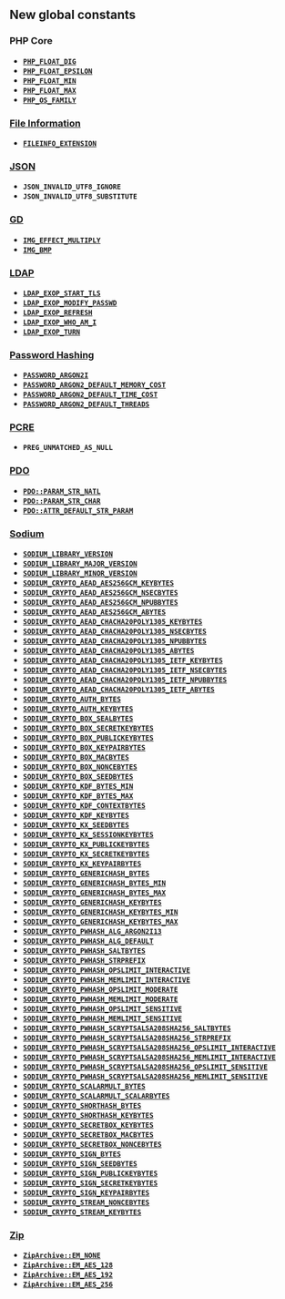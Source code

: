 New global constants
--------------------

### PHP Core

-   <span class="simpara">
    <a href="/reserved/constants.html#constant.php-float-dig" class="link"><strong><code>PHP_FLOAT_DIG</code></strong></a>
    </span>
-   <span class="simpara">
    <a href="/reserved/constants.html#constant.php-float-epsilon" class="link"><strong><code>PHP_FLOAT_EPSILON</code></strong></a>
    </span>
-   <span class="simpara">
    <a href="/reserved/constants.html#constant.php-float-min" class="link"><strong><code>PHP_FLOAT_MIN</code></strong></a>
    </span>
-   <span class="simpara">
    <a href="/reserved/constants.html#constant.php-float-max" class="link"><strong><code>PHP_FLOAT_MAX</code></strong></a>
    </span>
-   <span class="simpara">
    <a href="/reserved/constants.html#constant.php-os-family" class="link"><strong><code>PHP_OS_FAMILY</code></strong></a>
    </span>

### <a href="/book/fileinfo.html" class="link">File Information</a>

-   <span class="simpara">
    <a href="/fileinfo/constants.html#" class="link"><strong><code>FILEINFO_EXTENSION</code></strong></a>
    </span>

### <a href="/book/json.html" class="link">JSON</a>

-   <span class="simpara"> **`JSON_INVALID_UTF8_IGNORE`** </span>
-   <span class="simpara"> **`JSON_INVALID_UTF8_SUBSTITUTE`** </span>

### <a href="/book/image.html" class="link">GD</a>

-   <span class="simpara">
    <a href="/image/constants.html#" class="link"><strong><code>IMG_EFFECT_MULTIPLY</code></strong></a>
    </span>
-   <span class="simpara">
    <a href="/image/constants.html#" class="link"><strong><code>IMG_BMP</code></strong></a>
    </span>

### <a href="/book/ldap.html" class="link">LDAP</a>

-   <span class="simpara">
    <a href="/ldap/constants.html#" class="link"><strong><code>LDAP_EXOP_START_TLS</code></strong></a>
    </span>
-   <span class="simpara">
    <a href="/ldap/constants.html#" class="link"><strong><code>LDAP_EXOP_MODIFY_PASSWD</code></strong></a>
    </span>
-   <span class="simpara">
    <a href="/ldap/constants.html#" class="link"><strong><code>LDAP_EXOP_REFRESH</code></strong></a>
    </span>
-   <span class="simpara">
    <a href="/ldap/constants.html#" class="link"><strong><code>LDAP_EXOP_WHO_AM_I</code></strong></a>
    </span>
-   <span class="simpara">
    <a href="/ldap/constants.html#" class="link"><strong><code>LDAP_EXOP_TURN</code></strong></a>
    </span>

### <a href="/book/password.html" class="link">Password Hashing</a>

-   <span class="simpara">
    <a href="/password/constants.html#" class="link"><strong><code>PASSWORD_ARGON2I</code></strong></a>
    </span>
-   <span class="simpara">
    <a href="/password/constants.html#" class="link"><strong><code>PASSWORD_ARGON2_DEFAULT_MEMORY_COST</code></strong></a>
    </span>
-   <span class="simpara">
    <a href="/password/constants.html#" class="link"><strong><code>PASSWORD_ARGON2_DEFAULT_TIME_COST</code></strong></a>
    </span>
-   <span class="simpara">
    <a href="/password/constants.html#" class="link"><strong><code>PASSWORD_ARGON2_DEFAULT_THREADS</code></strong></a>
    </span>

### <a href="/book/pcre.html" class="link">PCRE</a>

-   <span class="simpara"> **`PREG_UNMATCHED_AS_NULL`** </span>

### <a href="/book/pdo.html" class="link">PDO</a>

-   <span class="simpara">
    <a href="/book/pdo.html#" class="link"><strong><code>PDO::PARAM_STR_NATL</code></strong></a>
    </span>
-   <span class="simpara">
    <a href="/book/pdo.html#" class="link"><strong><code>PDO::PARAM_STR_CHAR</code></strong></a>
    </span>
-   <span class="simpara">
    <a href="/book/pdo.html#" class="link"><strong><code>PDO::ATTR_DEFAULT_STR_PARAM</code></strong></a>
    </span>

### <a href="/book/sodium.html" class="link">Sodium</a>

-   <span class="simpara">
    <a href="/sodium/constants.html#" class="link"><strong><code>SODIUM_LIBRARY_VERSION</code></strong></a>
    </span>
-   <span class="simpara">
    <a href="/sodium/constants.html#" class="link"><strong><code>SODIUM_LIBRARY_MAJOR_VERSION</code></strong></a>
    </span>
-   <span class="simpara">
    <a href="/sodium/constants.html#" class="link"><strong><code>SODIUM_LIBRARY_MINOR_VERSION</code></strong></a>
    </span>
-   <span class="simpara">
    <a href="/sodium/constants.html#" class="link"><strong><code>SODIUM_CRYPTO_AEAD_AES256GCM_KEYBYTES</code></strong></a>
    </span>
-   <span class="simpara">
    <a href="/sodium/constants.html#" class="link"><strong><code>SODIUM_CRYPTO_AEAD_AES256GCM_NSECBYTES</code></strong></a>
    </span>
-   <span class="simpara">
    <a href="/sodium/constants.html#" class="link"><strong><code>SODIUM_CRYPTO_AEAD_AES256GCM_NPUBBYTES</code></strong></a>
    </span>
-   <span class="simpara">
    <a href="/sodium/constants.html#" class="link"><strong><code>SODIUM_CRYPTO_AEAD_AES256GCM_ABYTES</code></strong></a>
    </span>
-   <span class="simpara">
    <a href="/sodium/constants.html#" class="link"><strong><code>SODIUM_CRYPTO_AEAD_CHACHA20POLY1305_KEYBYTES</code></strong></a>
    </span>
-   <span class="simpara">
    <a href="/sodium/constants.html#" class="link"><strong><code>SODIUM_CRYPTO_AEAD_CHACHA20POLY1305_NSECBYTES</code></strong></a>
    </span>
-   <span class="simpara">
    <a href="/sodium/constants.html#" class="link"><strong><code>SODIUM_CRYPTO_AEAD_CHACHA20POLY1305_NPUBBYTES</code></strong></a>
    </span>
-   <span class="simpara">
    <a href="/sodium/constants.html#" class="link"><strong><code>SODIUM_CRYPTO_AEAD_CHACHA20POLY1305_ABYTES</code></strong></a>
    </span>
-   <span class="simpara">
    <a href="/sodium/constants.html#" class="link"><strong><code>SODIUM_CRYPTO_AEAD_CHACHA20POLY1305_IETF_KEYBYTES</code></strong></a>
    </span>
-   <span class="simpara">
    <a href="/sodium/constants.html#" class="link"><strong><code>SODIUM_CRYPTO_AEAD_CHACHA20POLY1305_IETF_NSECBYTES</code></strong></a>
    </span>
-   <span class="simpara">
    <a href="/sodium/constants.html#" class="link"><strong><code>SODIUM_CRYPTO_AEAD_CHACHA20POLY1305_IETF_NPUBBYTES</code></strong></a>
    </span>
-   <span class="simpara">
    <a href="/sodium/constants.html#" class="link"><strong><code>SODIUM_CRYPTO_AEAD_CHACHA20POLY1305_IETF_ABYTES</code></strong></a>
    </span>
-   <span class="simpara">
    <a href="/sodium/constants.html#" class="link"><strong><code>SODIUM_CRYPTO_AUTH_BYTES</code></strong></a>
    </span>
-   <span class="simpara">
    <a href="/sodium/constants.html#" class="link"><strong><code>SODIUM_CRYPTO_AUTH_KEYBYTES</code></strong></a>
    </span>
-   <span class="simpara">
    <a href="/sodium/constants.html#" class="link"><strong><code>SODIUM_CRYPTO_BOX_SEALBYTES</code></strong></a>
    </span>
-   <span class="simpara">
    <a href="/sodium/constants.html#" class="link"><strong><code>SODIUM_CRYPTO_BOX_SECRETKEYBYTES</code></strong></a>
    </span>
-   <span class="simpara">
    <a href="/sodium/constants.html#" class="link"><strong><code>SODIUM_CRYPTO_BOX_PUBLICKEYBYTES</code></strong></a>
    </span>
-   <span class="simpara">
    <a href="/sodium/constants.html#" class="link"><strong><code>SODIUM_CRYPTO_BOX_KEYPAIRBYTES</code></strong></a>
    </span>
-   <span class="simpara">
    <a href="/sodium/constants.html#" class="link"><strong><code>SODIUM_CRYPTO_BOX_MACBYTES</code></strong></a>
    </span>
-   <span class="simpara">
    <a href="/sodium/constants.html#" class="link"><strong><code>SODIUM_CRYPTO_BOX_NONCEBYTES</code></strong></a>
    </span>
-   <span class="simpara">
    <a href="/sodium/constants.html#" class="link"><strong><code>SODIUM_CRYPTO_BOX_SEEDBYTES</code></strong></a>
    </span>
-   <span class="simpara">
    <a href="/sodium/constants.html#" class="link"><strong><code>SODIUM_CRYPTO_KDF_BYTES_MIN</code></strong></a>
    </span>
-   <span class="simpara">
    <a href="/sodium/constants.html#" class="link"><strong><code>SODIUM_CRYPTO_KDF_BYTES_MAX</code></strong></a>
    </span>
-   <span class="simpara">
    <a href="/sodium/constants.html#" class="link"><strong><code>SODIUM_CRYPTO_KDF_CONTEXTBYTES</code></strong></a>
    </span>
-   <span class="simpara">
    <a href="/sodium/constants.html#" class="link"><strong><code>SODIUM_CRYPTO_KDF_KEYBYTES</code></strong></a>
    </span>
-   <span class="simpara">
    <a href="/sodium/constants.html#" class="link"><strong><code>SODIUM_CRYPTO_KX_SEEDBYTES</code></strong></a>
    </span>
-   <span class="simpara">
    <a href="/sodium/constants.html#" class="link"><strong><code>SODIUM_CRYPTO_KX_SESSIONKEYBYTES</code></strong></a>
    </span>
-   <span class="simpara">
    <a href="/sodium/constants.html#" class="link"><strong><code>SODIUM_CRYPTO_KX_PUBLICKEYBYTES</code></strong></a>
    </span>
-   <span class="simpara">
    <a href="/sodium/constants.html#" class="link"><strong><code>SODIUM_CRYPTO_KX_SECRETKEYBYTES</code></strong></a>
    </span>
-   <span class="simpara">
    <a href="/sodium/constants.html#" class="link"><strong><code>SODIUM_CRYPTO_KX_KEYPAIRBYTES</code></strong></a>
    </span>
-   <span class="simpara">
    <a href="/sodium/constants.html#" class="link"><strong><code>SODIUM_CRYPTO_GENERICHASH_BYTES</code></strong></a>
    </span>
-   <span class="simpara">
    <a href="/sodium/constants.html#" class="link"><strong><code>SODIUM_CRYPTO_GENERICHASH_BYTES_MIN</code></strong></a>
    </span>
-   <span class="simpara">
    <a href="/sodium/constants.html#" class="link"><strong><code>SODIUM_CRYPTO_GENERICHASH_BYTES_MAX</code></strong></a>
    </span>
-   <span class="simpara">
    <a href="/sodium/constants.html#" class="link"><strong><code>SODIUM_CRYPTO_GENERICHASH_KEYBYTES</code></strong></a>
    </span>
-   <span class="simpara">
    <a href="/sodium/constants.html#" class="link"><strong><code>SODIUM_CRYPTO_GENERICHASH_KEYBYTES_MIN</code></strong></a>
    </span>
-   <span class="simpara">
    <a href="/sodium/constants.html#" class="link"><strong><code>SODIUM_CRYPTO_GENERICHASH_KEYBYTES_MAX</code></strong></a>
    </span>
-   <span class="simpara">
    <a href="/sodium/constants.html#" class="link"><strong><code>SODIUM_CRYPTO_PWHASH_ALG_ARGON2I13</code></strong></a>
    </span>
-   <span class="simpara">
    <a href="/sodium/constants.html#" class="link"><strong><code>SODIUM_CRYPTO_PWHASH_ALG_DEFAULT</code></strong></a>
    </span>
-   <span class="simpara">
    <a href="/sodium/constants.html#" class="link"><strong><code>SODIUM_CRYPTO_PWHASH_SALTBYTES</code></strong></a>
    </span>
-   <span class="simpara">
    <a href="/sodium/constants.html#" class="link"><strong><code>SODIUM_CRYPTO_PWHASH_STRPREFIX</code></strong></a>
    </span>
-   <span class="simpara">
    <a href="/sodium/constants.html#" class="link"><strong><code>SODIUM_CRYPTO_PWHASH_OPSLIMIT_INTERACTIVE</code></strong></a>
    </span>
-   <span class="simpara">
    <a href="/sodium/constants.html#" class="link"><strong><code>SODIUM_CRYPTO_PWHASH_MEMLIMIT_INTERACTIVE</code></strong></a>
    </span>
-   <span class="simpara">
    <a href="/sodium/constants.html#" class="link"><strong><code>SODIUM_CRYPTO_PWHASH_OPSLIMIT_MODERATE</code></strong></a>
    </span>
-   <span class="simpara">
    <a href="/sodium/constants.html#" class="link"><strong><code>SODIUM_CRYPTO_PWHASH_MEMLIMIT_MODERATE</code></strong></a>
    </span>
-   <span class="simpara">
    <a href="/sodium/constants.html#" class="link"><strong><code>SODIUM_CRYPTO_PWHASH_OPSLIMIT_SENSITIVE</code></strong></a>
    </span>
-   <span class="simpara">
    <a href="/sodium/constants.html#" class="link"><strong><code>SODIUM_CRYPTO_PWHASH_MEMLIMIT_SENSITIVE</code></strong></a>
    </span>
-   <span class="simpara">
    <a href="/sodium/constants.html#" class="link"><strong><code>SODIUM_CRYPTO_PWHASH_SCRYPTSALSA208SHA256_SALTBYTES</code></strong></a>
    </span>
-   <span class="simpara">
    <a href="/sodium/constants.html#" class="link"><strong><code>SODIUM_CRYPTO_PWHASH_SCRYPTSALSA208SHA256_STRPREFIX</code></strong></a>
    </span>
-   <span class="simpara">
    <a href="/sodium/constants.html#" class="link"><strong><code>SODIUM_CRYPTO_PWHASH_SCRYPTSALSA208SHA256_OPSLIMIT_INTERACTIVE</code></strong></a>
    </span>
-   <span class="simpara">
    <a href="/sodium/constants.html#" class="link"><strong><code>SODIUM_CRYPTO_PWHASH_SCRYPTSALSA208SHA256_MEMLIMIT_INTERACTIVE</code></strong></a>
    </span>
-   <span class="simpara">
    <a href="/sodium/constants.html#" class="link"><strong><code>SODIUM_CRYPTO_PWHASH_SCRYPTSALSA208SHA256_OPSLIMIT_SENSITIVE</code></strong></a>
    </span>
-   <span class="simpara">
    <a href="/sodium/constants.html#" class="link"><strong><code>SODIUM_CRYPTO_PWHASH_SCRYPTSALSA208SHA256_MEMLIMIT_SENSITIVE</code></strong></a>
    </span>
-   <span class="simpara">
    <a href="/sodium/constants.html#" class="link"><strong><code>SODIUM_CRYPTO_SCALARMULT_BYTES</code></strong></a>
    </span>
-   <span class="simpara">
    <a href="/sodium/constants.html#" class="link"><strong><code>SODIUM_CRYPTO_SCALARMULT_SCALARBYTES</code></strong></a>
    </span>
-   <span class="simpara">
    <a href="/sodium/constants.html#" class="link"><strong><code>SODIUM_CRYPTO_SHORTHASH_BYTES</code></strong></a>
    </span>
-   <span class="simpara">
    <a href="/sodium/constants.html#" class="link"><strong><code>SODIUM_CRYPTO_SHORTHASH_KEYBYTES</code></strong></a>
    </span>
-   <span class="simpara">
    <a href="/sodium/constants.html#" class="link"><strong><code>SODIUM_CRYPTO_SECRETBOX_KEYBYTES</code></strong></a>
    </span>
-   <span class="simpara">
    <a href="/sodium/constants.html#" class="link"><strong><code>SODIUM_CRYPTO_SECRETBOX_MACBYTES</code></strong></a>
    </span>
-   <span class="simpara">
    <a href="/sodium/constants.html#" class="link"><strong><code>SODIUM_CRYPTO_SECRETBOX_NONCEBYTES</code></strong></a>
    </span>
-   <span class="simpara">
    <a href="/sodium/constants.html#" class="link"><strong><code>SODIUM_CRYPTO_SIGN_BYTES</code></strong></a>
    </span>
-   <span class="simpara">
    <a href="/sodium/constants.html#" class="link"><strong><code>SODIUM_CRYPTO_SIGN_SEEDBYTES</code></strong></a>
    </span>
-   <span class="simpara">
    <a href="/sodium/constants.html#" class="link"><strong><code>SODIUM_CRYPTO_SIGN_PUBLICKEYBYTES</code></strong></a>
    </span>
-   <span class="simpara">
    <a href="/sodium/constants.html#" class="link"><strong><code>SODIUM_CRYPTO_SIGN_SECRETKEYBYTES</code></strong></a>
    </span>
-   <span class="simpara">
    <a href="/sodium/constants.html#" class="link"><strong><code>SODIUM_CRYPTO_SIGN_KEYPAIRBYTES</code></strong></a>
    </span>
-   <span class="simpara">
    <a href="/sodium/constants.html#" class="link"><strong><code>SODIUM_CRYPTO_STREAM_NONCEBYTES</code></strong></a>
    </span>
-   <span class="simpara">
    <a href="/sodium/constants.html#" class="link"><strong><code>SODIUM_CRYPTO_STREAM_KEYBYTES</code></strong></a>
    </span>

### <a href="/book/zip.html" class="link">Zip</a>

-   <span class="simpara">
    <a href="/zip/constants.html#" class="link"><strong><code>ZipArchive::EM_NONE</code></strong></a>
    </span>
-   <span class="simpara">
    <a href="/zip/constants.html#" class="link"><strong><code>ZipArchive::EM_AES_128</code></strong></a>
    </span>
-   <span class="simpara">
    <a href="/zip/constants.html#" class="link"><strong><code>ZipArchive::EM_AES_192</code></strong></a>
    </span>
-   <span class="simpara">
    <a href="/zip/constants.html#" class="link"><strong><code>ZipArchive::EM_AES_256</code></strong></a>
    </span>
